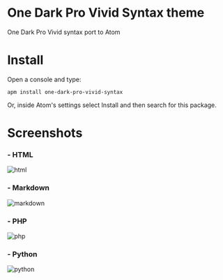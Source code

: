 # One Dark Pro Vivid Syntax theme

One Dark Pro Vivid syntax port to Atom

# Install

Open a console and type:

```shell
apm install one-dark-pro-vivid-syntax
```

Or, inside Atom's settings select Install and then search for this package.

# Screenshots

### - HTML
![html](https://user-images.githubusercontent.com/15709414/30406562-28406a0c-98b8-11e7-9bd1-dd86f2af11a9.jpg)

### - Markdown
![markdown](https://user-images.githubusercontent.com/15709414/30404491-892bf8e2-98ac-11e7-963c-817d60aa40a9.jpg)

### - PHP
![php](https://user-images.githubusercontent.com/15709414/30395402-a0a9a378-988b-11e7-9779-60cc587d304d.jpg)

### - Python
![python](https://user-images.githubusercontent.com/15709414/30406578-4b5805e0-98b8-11e7-8c4d-c08d9bea8460.jpg)

